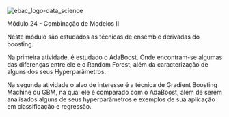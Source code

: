 ![ebac_logo-data_science](https://github.com/LucRib9/Ciencia_de_Dados_EBAC/assets/127044748/83baba6a-a2d6-47d2-a5ef-bd7e5ce7b7a7)

Módulo 24 - Combinação de Modelos II

Neste módulo são estudados as técnicas de ensemble derivadas do boosting.

Na primeira atividade, é estudado o AdaBoost. Onde encontram-se algumas das diferenças entre ele e o Random Forest, além da caracterização
de alguns dos seus Hyperparâmetros.

Na segunda atividade o alvo de interesse é a técnica de Gradient Boosting Machine ou GBM, na qual ele é comparado com o AdaBoost, além de serem analisados alguns de seus hyperparâmetros e exemplos de sua aplicação em classificação e regressão. 
